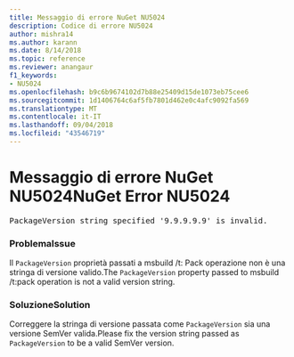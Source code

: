 ```yaml
---
title: Messaggio di errore NuGet NU5024
description: Codice di errore NU5024
author: mishra14
ms.author: karann
ms.date: 8/14/2018
ms.topic: reference
ms.reviewer: anangaur
f1_keywords:
- NU5024
ms.openlocfilehash: b9c6b9674102d7b88e25409d15de1073eb75cee6
ms.sourcegitcommit: 1d1406764c6af5fb7801d462e0c4afc9092fa569
ms.translationtype: MT
ms.contentlocale: it-IT
ms.lasthandoff: 09/04/2018
ms.locfileid: "43546719"
---
```

# <a name="nuget-error-nu5024"></a><span data-ttu-id="c011a-103">Messaggio di errore NuGet NU5024</span><span class="sxs-lookup"><span data-stu-id="c011a-103">NuGet Error NU5024</span></span>
<pre>PackageVersion string specified '9.9.9.9.9' is invalid.</pre>

### <a name="issue"></a><span data-ttu-id="c011a-104">Problema</span><span class="sxs-lookup"><span data-stu-id="c011a-104">Issue</span></span>

<span data-ttu-id="c011a-105">Il `PackageVersion` proprietà passati a msbuild /t: Pack operazione non è una stringa di versione valido.</span><span class="sxs-lookup"><span data-stu-id="c011a-105">The `PackageVersion` property passed to msbuild /t:pack operation is not a valid version string.</span></span>


### <a name="solution"></a><span data-ttu-id="c011a-106">Soluzione</span><span class="sxs-lookup"><span data-stu-id="c011a-106">Solution</span></span>

<span data-ttu-id="c011a-107">Correggere la stringa di versione passata come `PackageVersion` sia una versione SemVer valida.</span><span class="sxs-lookup"><span data-stu-id="c011a-107">Please fix the version string passed as `PackageVersion` to be a valid SemVer version.</span></span>

